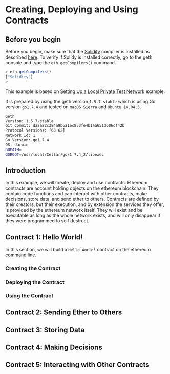 # Creating, Deploying and Using Contracts

## Before you begin

Before you begin, make sure that the [Solidity](http://solidity.readthedocs.io/en/develop/index.html) compiler is installed as described [here](https://github.com/ethereum/go-ethereum/wiki/Contract-Tutorial#install-solc-on-ubuntu). To verify if Solidy is installed correctly, go to the geth console and type the `eth.getCompilers()` command. 

``` js
> eth.getCompilers()
["Solidity"]
> 
```

This example is based on [Setting Up a Local Private Test Network](./Setting%20Up%20a%20Local%20Private%20Test%20Network%20with%20One%20Node.md) example.

It is prepared by using the geth version `1.5.7-stable` which is using Go version `go1.7.4` and tested on `macOS Sierra` and `Ubuntu 14.04.5`. 

``` bash
Geth
Version: 1.5.7-stable
Git Commit: da2a22c384a9b621ec853fe4b1aa651d606cf42b
Protocol Versions: [63 62]
Network Id: 1
Go Version: go1.7.4
OS: darwin
GOPATH=
GOROOT=/usr/local/Cellar/go/1.7.4_2/libexec
```

## Introduction

In this example, we will create, deploy and use contracts. Ethereum contracts are account holding objects on the ethereum blockchain. They contain code functions and can interact with other contracts, make decisions, store data, and send ether to others.
Contracts are defined by their creators, but their execution, and by extension the services they offer, is provided by the ethereum network itself. They will exist and be executable as long as the whole network exists, and will only disappear if they were programmed to self destruct.

## Contract 1: Hello World!

In this section, we will build a `Hello World!` contract on the ethereum command line.

### Creating the Contract

### Deploying the Contract

### Using the Contract

## Contract 2: Sending Ether to Others

## Contract 3: Storing Data

## Contract 4: Making Decisions

## Contract 5: Interacting with Other Contracts
